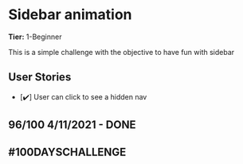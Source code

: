 # Sidebar animation

**Tier:** 1-Beginner

This is a simple challenge with the objective to have fun with sidebar

## User Stories

-   [✔️] User can click to see a hidden nav

## 96/100 4/11/2021 - DONE

## #100DAYSCHALLENGE